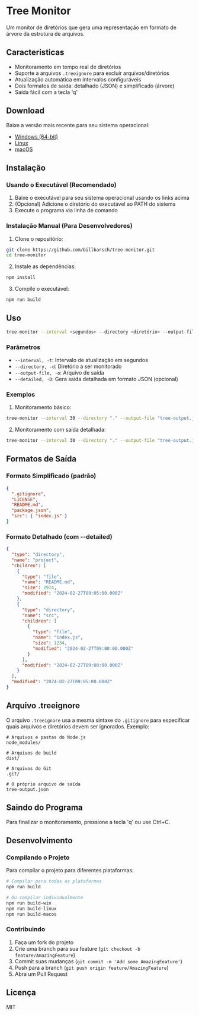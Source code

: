 # Tree Monitor

Um monitor de diretórios que gera uma representação em formato de árvore da estrutura de arquivos.

## Características

- Monitoramento em tempo real de diretórios
- Suporte a arquivos `.treeignore` para excluir arquivos/diretórios
- Atualização automática em intervalos configuráveis
- Dois formatos de saída: detalhado (JSON) e simplificado (árvore)
- Saída fácil com a tecla 'q'

## Download

Baixe a versão mais recente para seu sistema operacional:

- [Windows (64-bit)](https://github.com/billbarsch/tree-monitor/releases/latest/download/tree-monitor-win.exe)
- [Linux](https://github.com/billbarsch/tree-monitor/releases/latest/download/tree-monitor-linux)
- [macOS](https://github.com/billbarsch/tree-monitor/releases/latest/download/tree-monitor-macos)

## Instalação

### Usando o Executável (Recomendado)

1. Baixe o executável para seu sistema operacional usando os links acima
2. (Opcional) Adicione o diretório do executável ao PATH do sistema
3. Execute o programa via linha de comando

### Instalação Manual (Para Desenvolvedores)

1. Clone o repositório:
```bash
git clone https://github.com/billbarsch/tree-monitor.git
cd tree-monitor
```

2. Instale as dependências:
```bash
npm install
```

3. Compile o executável:
```bash
npm run build
```

## Uso

```bash
tree-monitor --interval <segundos> --directory <diretório> --output-file <arquivo-saída> [--detailed]
```

### Parâmetros

- `--interval, -t`: Intervalo de atualização em segundos
- `--directory, -d`: Diretório a ser monitorado
- `--output-file, -o`: Arquivo de saída
- `--detailed, -D`: Gera saída detalhada em formato JSON (opcional)

### Exemplos

1. Monitoramento básico:
```bash
tree-monitor --interval 30 --directory "." --output-file "tree-output.json"
```

2. Monitoramento com saída detalhada:
```bash
tree-monitor --interval 30 --directory "." --output-file "tree-output.json" --detailed
```

## Formatos de Saída

### Formato Simplificado (padrão)
```json
{
  ".gitignore",
  "LICENSE",
  "README.md",
  "package.json",
  "src": { "index.js" }
}
```

### Formato Detalhado (com --detailed)
```json
{
  "type": "directory",
  "name": "project",
  "children": [
    {
      "type": "file",
      "name": "README.md",
      "size": 2974,
      "modified": "2024-02-27T09:05:00.000Z"
    },
    {
      "type": "directory",
      "name": "src",
      "children": [
        {
          "type": "file",
          "name": "index.js",
          "size": 1234,
          "modified": "2024-02-27T09:00:00.000Z"
        }
      ],
      "modified": "2024-02-27T09:00:00.000Z"
    }
  ],
  "modified": "2024-02-27T09:05:00.000Z"
}
```

## Arquivo .treeignore

O arquivo `.treeignore` usa a mesma sintaxe do `.gitignore` para especificar quais arquivos e diretórios devem ser ignorados. Exemplo:

```
# Arquivos e pastas do Node.js
node_modules/

# Arquivos de build
dist/

# Arquivos do Git
.git/

# O próprio arquivo de saída
tree-output.json
```

## Saindo do Programa

Para finalizar o monitoramento, pressione a tecla 'q' ou use Ctrl+C.

## Desenvolvimento

### Compilando o Projeto

Para compilar o projeto para diferentes plataformas:

```bash
# Compilar para todas as plataformas
npm run build

# Ou compilar individualmente
npm run build-win
npm run build-linux
npm run build-macos
```

### Contribuindo

1. Faça um fork do projeto
2. Crie uma branch para sua feature (`git checkout -b feature/AmazingFeature`)
3. Commit suas mudanças (`git commit -m 'Add some AmazingFeature'`)
4. Push para a branch (`git push origin feature/AmazingFeature`)
5. Abra um Pull Request

## Licença

MIT 